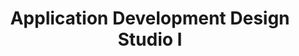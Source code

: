 ---
title: Application Development Design Studio I
number: IST 261
description: EXAMPLE DESCRIPTION
bulletin-link: http://bulletins.psu.edu/undergrad/courses/i/ist/261
pathway-list:
---